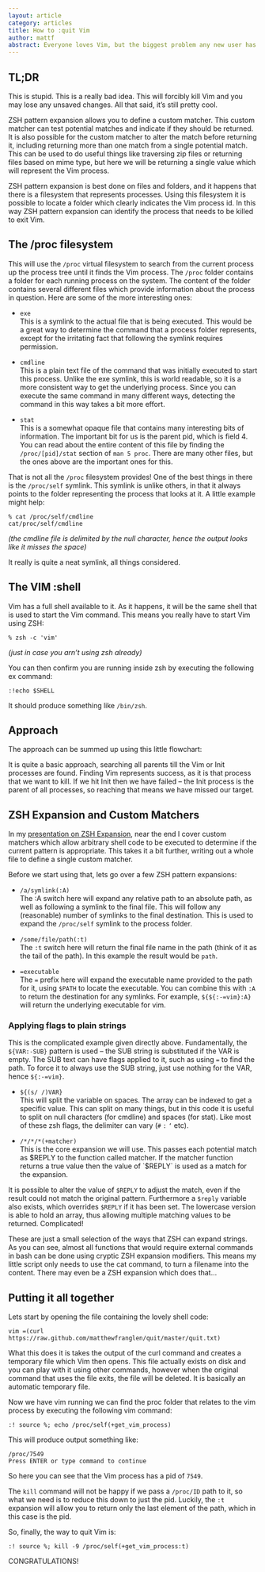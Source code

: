 ```yaml
---
layout: article
category: articles
title: How to :quit Vim
author: mattf
abstract: Everyone loves Vim, but the biggest problem any new user has is everything, including exiting the program. I hope to help newbies out with this tricky problem by showing a way to quit Vim using ZSH Expansion.
---
```


## TL;DR
This is stupid. This is a really bad idea. This will forcibly kill Vim and you may lose any unsaved changes. All that said, it’s still pretty cool.

ZSH pattern expansion allows you to define a custom matcher. This custom matcher can test potential matches and indicate if they should be returned. It is also possible for the custom matcher to alter the match before returning it, including returning more than one match from a single potential match. This can be used to do useful things like traversing zip files or returning files based on mime type, but here we will be returning a single value which will represent the Vim process.

ZSH pattern expansion is best done on files and folders, and it happens that there is a filesystem that represents processes. Using this filesystem it is possible to locate a folder which clearly indicates the Vim process id. In this way ZSH pattern expansion can identify the process that needs to be killed to exit Vim.

## The /proc filesystem

This will use the `/proc` virtual filesystem to search from the current process up the process tree until it finds the Vim process. The `/proc` folder contains a folder for each running process on the system. The content of the folder contains several different files which provide information about the process in question. Here are some of the more interesting ones:

* `exe`  
  This is a symlink to the actual file that is being executed. This would be a great way to determine the command that a process folder represents, except for the irritating fact that following the symlink requires permission.

* `cmdline`  
  This is a plain text file of the command that was initially executed to start this process. Unlike the exe symlink, this is world readable, so it is a more consistent way to get the underlying process. Since you can execute the same command in many different ways, detecting the command in this way takes a bit more effort.

* `stat`  
  This is a somewhat opaque file that contains many interesting bits of information. The important bit for us is the parent pid, which is field 4. You can read about the entire content of this file by finding the `/proc/[pid]/stat` section of `man 5 proc`.
There are many other files, but the ones above are the important ones for this.

That is not all the `/proc` filesystem provides! One of the best things in there is the `/proc/self` symlink. This symlink is unlike others, in that it always points to the folder representing the process that looks at it. A little example might help:

    % cat /proc/self/cmdline
    cat/proc/self/cmdline

*(the cmdline file is delimited by the null character, hence the output looks like it misses the space)*

It really is quite a neat symlink, all things considered.

## The VIM :shell

Vim has a full shell available to it. As it happens, it will be the same shell that is used to start the Vim command. This means you really have to start Vim using ZSH:

    % zsh -c 'vim'
*(just in case you arn’t using zsh already)*

You can then confirm you are running inside zsh by executing the following ex command:

    :!echo $SHELL
It should produce something like `/bin/zsh`.

## Approach

The approach can be summed up using this little flowchart:



It is quite a basic approach, searching all parents till the Vim or Init processes are found. Finding Vim represents success, as it is that process that we want to kill. If we hit Init then we have failed – the Init process is the parent of all processes, so reaching that means we have missed our target.

## ZSH Expansion and Custom Matchers

In my [presentation on ZSH Expansion](http://labs.semantico.com/talks/2013/01/14/zsh-expansion.html), near the end I cover custom matchers which allow arbitrary shell code to be executed to determine if the current pattern is appropriate. This takes it a bit further, writing out a whole file to define a single custom matcher.

Before we start using that, lets go over a few ZSH pattern expansions:

* `/a/symlink(:A)`  
  The :A switch here will expand any relative path to an absolute path, as well as following a symlink to the final file. This will follow any (reasonable) number of symlinks to the final destination. This is used to expand the `/proc/self` symlink to the process folder.

* `/some/file/path(:t)`  
  The `:t` switch here will return the final file name in the path (think of it as the tail of the path). In this example the result would be `path`.

* `=executable`  
  The `=` prefix here will expand the executable name provided to the path for it, using `$PATH` to locate the executable. You can combine this with `:A` to return the destination for any symlinks. For example, `${${:-=vim}:A}` will return the underlying executable for vim.

### Applying flags to plain strings
This is the complicated example given directly above. Fundamentally, the `${VAR:-SUB}` pattern is used – the SUB string is substituted if the VAR is empty. The SUB text can have flags applied to it, such as using `=` to find the path. To force it to always use the SUB string, just use nothing for the VAR, hence `${:-=vim}`.

* `${(s/ /)VAR}`  
  This will split the variable on spaces. The array can be indexed to get a specific value. This can split on many things, but in this code it is useful to split on null characters (for cmdline) and spaces (for stat). Like most of these zsh flags, the delimiter can vary (`#` `:` `‘` etc).

* `/*/*/*(+matcher)`  
This is the core expansion we will use. This passes each potential match as $REPLY to the function called matcher. If the matcher function returns a true value then the value of `$REPLY` is used as a match for the expansion.

It is possible to alter the value of `$REPLY` to adjust the match, even if the result could not match the original pattern. Furthermore a `$reply` variable also exists, which overrides `$REPLY` if it has been set. The lowercase version is able to hold an array, thus allowing multiple matching values to be returned. Complicated!

These are just a small selection of the ways that ZSH can expand strings. As you can see, almost all functions that would require external commands in bash can be done using cryptic ZSH expansion modifiers. This means my little script only needs to use the cat command, to turn a filename into the content. There may even be a ZSH expansion which does that...

## Putting it all together

Lets start by opening the file containing the lovely shell code:

    vim =(curl https://raw.github.com/matthewfranglen/quit/master/quit.txt)

What this does it is takes the output of the curl command and creates a temporary file which Vim then opens. This file actually exists on disk and you can play with it using other commands, however when the original command that uses the file exits, the file will be deleted. It is basically an automatic temporary file.

Now we have vim running we can find the proc folder that relates to the vim process by executing the following vim command:

    :! source %; echo /proc/self(+get_vim_process)

This will produce output something like:

    /proc/7549
    Press ENTER or type command to continue

So here you can see that the Vim process has a pid of `7549`.

The `kill` command will not be happy if we pass a `/proc/ID` path to it, so what we need is to reduce this down to just the pid. Luckily, the `:t` expansion will allow you to return only the last element of the path, which in this case is the pid.

So, finally, the way to quit Vim is:

    :! source %; kill -9 /proc/self(+get_vim_process:t)

CONGRATULATIONS!